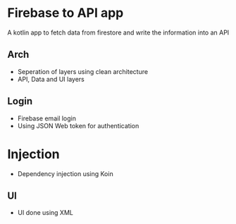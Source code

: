 # Firebase to API app

A kotlin app to fetch data from firestore and write the information into an API

## Arch
- Seperation of layers using clean architecture
- API, Data and UI layers

## Login
- Firebase email login
- Using JSON Web token for authentication

# Injection
- Dependency injection using Koin

## UI
- UI done using XML



